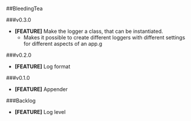 ##BleedingTea

###v0.3.0
* **[FEATURE]** Make the logger a class, that can be instantiated.
    * Makes it possible to create different loggers with different settings
    for different aspects of an app.g

###v0.2.0
* **[FEATURE]** Log format

###v0.1.0
* **[FEATURE]** Appender


###Backlog
* **[FEATURE]** Log level
